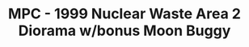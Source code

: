 ---
layout: product
title: "MPC - 1999 Nuclear Waste Area 2 Diorama w/bonus Moon Buggy"
price: "TBA" 
desc: "N/A"
img_path: "/assets/img/MPC860.webp"
brand: "N/A"
available: false
special_offer: false
new: false
soon: false
cat: "010000"
subcat: "013100"
subsubcat: "0N/A"
sifra: "MPC860"
popular: false
spec: false
---